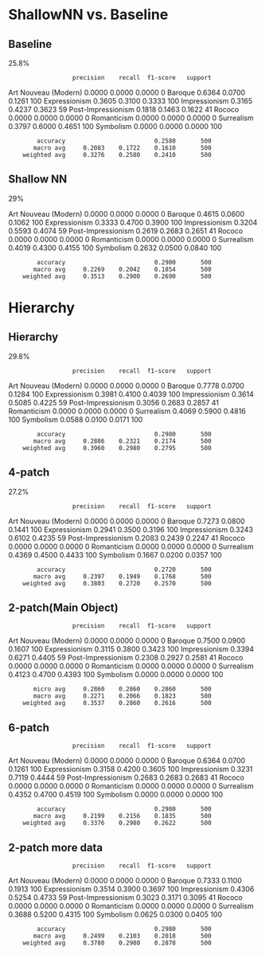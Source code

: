 # ShallowNN vs. Baseline
## Baseline
25.8%

                      precision    recall  f1-score   support

Art Nouveau (Modern)     0.0000    0.0000    0.0000         0
             Baroque     0.6364    0.0700    0.1261       100
       Expressionism     0.3605    0.3100    0.3333       100
       Impressionism     0.3165    0.4237    0.3623        59
  Post-Impressionism     0.1818    0.1463    0.1622        41
              Rococo     0.0000    0.0000    0.0000         0
         Romanticism     0.0000    0.0000    0.0000         0
          Surrealism     0.3797    0.6000    0.4651       100
           Symbolism     0.0000    0.0000    0.0000       100

            accuracy                         0.2580       500
           macro avg     0.2083    0.1722    0.1610       500
        weighted avg     0.3276    0.2580    0.2410       500

## Shallow NN
29%

Art Nouveau (Modern)     0.0000    0.0000    0.0000         0
             Baroque     0.4615    0.0600    0.1062       100
       Expressionism     0.3333    0.4700    0.3900       100
       Impressionism     0.3204    0.5593    0.4074        59
  Post-Impressionism     0.2619    0.2683    0.2651        41
              Rococo     0.0000    0.0000    0.0000         0
         Romanticism     0.0000    0.0000    0.0000         0
          Surrealism     0.4019    0.4300    0.4155       100
           Symbolism     0.2632    0.0500    0.0840       100

            accuracy                         0.2900       500
           macro avg     0.2269    0.2042    0.1854       500
        weighted avg     0.3513    0.2900    0.2690       500

# Hierarchy
## Hierarchy
29.8%

                      precision    recall  f1-score   support

Art Nouveau (Modern)     0.0000    0.0000    0.0000         0
             Baroque     0.7778    0.0700    0.1284       100
       Expressionism     0.3981    0.4100    0.4039       100
       Impressionism     0.3614    0.5085    0.4225        59
  Post-Impressionism     0.3056    0.2683    0.2857        41
         Romanticism     0.0000    0.0000    0.0000         0
          Surrealism     0.4069    0.5900    0.4816       100
           Symbolism     0.0588    0.0100    0.0171       100

            accuracy                         0.2980       500
           macro avg     0.2886    0.2321    0.2174       500
        weighted avg     0.3960    0.2980    0.2795       500

## 4-patch
27.2%

                      precision    recall  f1-score   support

Art Nouveau (Modern)     0.0000    0.0000    0.0000         0
             Baroque     0.7273    0.0800    0.1441       100
       Expressionism     0.2941    0.3500    0.3196       100
       Impressionism     0.3243    0.6102    0.4235        59
  Post-Impressionism     0.2083    0.2439    0.2247        41
              Rococo     0.0000    0.0000    0.0000         0
         Romanticism     0.0000    0.0000    0.0000         0
          Surrealism     0.4369    0.4500    0.4433       100
           Symbolism     0.1667    0.0200    0.0357       100

            accuracy                         0.2720       500
           macro avg     0.2397    0.1949    0.1768       500
        weighted avg     0.3803    0.2720    0.2570       500

## 2-patch(Main Object)
                      precision    recall  f1-score   support

Art Nouveau (Modern)     0.0000    0.0000    0.0000         0
             Baroque     0.7500    0.0900    0.1607       100
       Expressionism     0.3115    0.3800    0.3423       100
       Impressionism     0.3394    0.6271    0.4405        59
  Post-Impressionism     0.2308    0.2927    0.2581        41
              Rococo     0.0000    0.0000    0.0000         0
         Romanticism     0.0000    0.0000    0.0000         0
          Surrealism     0.4123    0.4700    0.4393       100
           Symbolism     0.0000    0.0000    0.0000       100

           micro avg     0.2860    0.2860    0.2860       500
           macro avg     0.2271    0.2066    0.1823       500
        weighted avg     0.3537    0.2860    0.2616       500


## 6-patch
                      precision    recall  f1-score   support

Art Nouveau (Modern)     0.0000    0.0000    0.0000         0
             Baroque     0.6364    0.0700    0.1261       100
       Expressionism     0.3158    0.4200    0.3605       100
       Impressionism     0.3231    0.7119    0.4444        59
  Post-Impressionism     0.2683    0.2683    0.2683        41
              Rococo     0.0000    0.0000    0.0000         0
         Romanticism     0.0000    0.0000    0.0000         0
          Surrealism     0.4352    0.4700    0.4519       100
           Symbolism     0.0000    0.0000    0.0000       100

            accuracy                         0.2980       500
           macro avg     0.2199    0.2156    0.1835       500
        weighted avg     0.3376    0.2980    0.2622       500

## 2-patch more data
                      precision    recall  f1-score   support

Art Nouveau (Modern)     0.0000    0.0000    0.0000         0
             Baroque     0.7333    0.1100    0.1913       100
       Expressionism     0.3514    0.3900    0.3697       100
       Impressionism     0.4306    0.5254    0.4733        59
  Post-Impressionism     0.3023    0.3171    0.3095        41
              Rococo     0.0000    0.0000    0.0000         0
         Romanticism     0.0000    0.0000    0.0000         0
          Surrealism     0.3688    0.5200    0.4315       100
           Symbolism     0.0625    0.0300    0.0405       100

            accuracy                         0.2980       500
           macro avg     0.2499    0.2103    0.2018       500
        weighted avg     0.3788    0.2980    0.2878       500



        
